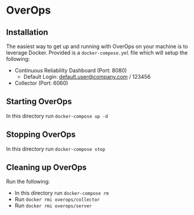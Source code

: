 # OverOps

## Installation
The easiest way to get up and running with OverOps on your machine is to leverage Docker.  Provided is a `docker-compose.yml` file which will setup the following:
* Continuous Reliablilty Dashboard (Port: 8080)
  * Default Login: default.user@company.com / 123456
* Collector (Port: 6060)

## Starting OverOps
In this directory run `docker-compose up -d`

## Stopping OverOps
In this directory run `docker-compose stop`

## Cleaning up OverOps
Run the following:
* In this directory run `docker-compose rm`
* Run `docker rmi overops/collector`
* Run `docker rmi overops/server`
